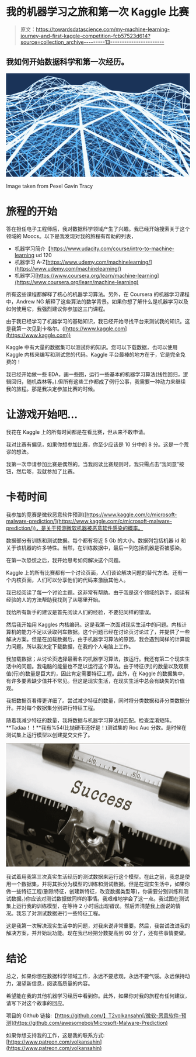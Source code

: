 # 我的机器学习之旅和第一次 Kaggle 比赛

> 原文：<https://towardsdatascience.com/my-machine-learning-journey-and-first-kaggle-competition-fcb57523d614?source=collection_archive---------13----------------------->

## 我如何开始数据科学和第一次经历。

![](img/8388a861d30cea6f1607e0724a52c980.png)

Image taken from Pexel Gavin Tracy

# **旅程的开始**

答在担任电子工程师后，我对数据科学领域产生了兴趣。我已经开始搜索关于这个领域的 Moocs。以下是我发现对我的旅程有帮助的列表，

*   机器学习简介【https://www.udacity.com/course/intro-to-machine-learning ud 120
*   机器学习 A-Z[https://www.udemy.com/machinelearning/](https://www.udemy.com/machinelearning/)
*   机器学习[https://www.coursera.org/learn/machine-learning](https://www.coursera.org/learn/machine-learning)

所有这些课程都解释了核心的机器学习算法。另外，在 Coursera 的机器学习课程中，Andrew NG 解释了这些算法的数学背景。如果你想了解什么是机器学习以及如何使用它，我强烈建议你参加这三门课程。

由于我已经学习了机器学习的基础知识，我已经开始寻找平台来测试我的知识。这是我第一次见到卡格尔。([https://www.kaggle.com](https://www.kaggle.com))

Kaggle 中有大量的数据集可以测试你的知识。您可以下载数据，也可以使用 Kaggle 内核来编写和测试您的代码。Kaggle 平台最棒的地方在于，它是完全免费的！

我已经开始做一些 EDA，画一些图，运行一些基本的机器学习算法(线性回归，逻辑回归，随机森林等。).但所有这些工作都成了例行公事，我需要一种动力来继续我的旅程。那是我决定参加比赛的时候。

# 让游戏开始吧…

我花在 Kaggle 上的所有时间都是在看比赛，但从来不敢申请。

我对比赛有偏见，如果你想参加比赛，你至少应该是 10 分中的 8 分。这是一个荒谬的想法。

我第一次申请参加比赛是偶然的。当我阅读比赛规则时，我只需点击“我同意”按钮，然后嘭，我就参加了比赛。

# **卡苟时间**

我参加的竞赛是微软恶意软件预测([https://www.kaggle.com/c/microsoft-malware-prediction/](https://www.kaggle.com/c/microsoft-malware-prediction/))，是关于预测微软机器被恶意软件感染的概率。

数据部分有训练和测试数据。每个都有将近 5 Gb 的大小。数据列包括机器 id 和关于该机器的许多特性。当然，在训练数据中，最后一列包括机器是否被感染。

在第一次恐慌之后，我开始思考如何解决这个问题。

Kaggle 上的所有比赛都有一个讨论页面，人们谈论解决问题的替代方法。还有一个内核页面，人们可以分享他们的代码来激励其他人。

我已经阅读了每一个讨论主题。这非常有帮助。由于我是这个领域的新手，阅读有经验的人的方法帮助我找到了从哪里开始。

我给所有新手的建议是首先阅读人们的经验，不要犯同样的错误。

然后我开始用 Kaggles 内核编码。这是我第一次面对现实生活中的问题。内核计算机的能力不足以读取列车数据。这个问题已经在讨论页讨论过了，并提供了一些解决方案。但是在加载数据后，由于机器学习算法的原因，我会遇到同样的计算能力问题。所以我决定下载数据，在我的个人电脑上工作。

我加载数据；从讨论页选择最著名的机器学习算法，按运行。我还有第二个现实生活中的问题。我电脑的能量也不足以运行这个算法。由于特征(列)的数量以及观察值(行)的数量是巨大的，因此肯定需要特征工程。此外，在 Kaggle 的数据集中，有许多要素缺少值并不常见。但这是现实生活，在现实生活中总会有缺失的价值观。

我把数据页看得更详细了。尝试减少特征的数量，同时将分类数据和非分类数据分开。并对每个数据集分别进行特征工程。

随着我减少特征的数量，我将数据与机器学习算法相匹配。检查混淆矩阵。 **Tadaa！！**我有%54(比抛硬币还好是！)测试集的 Roc Auc 分数。是时候在测试集上运行模型以创建提交文件了。

![](img/35a1c5ff53eade4fdc8dbc660dea65a9.png)

我试着用我第三次真实生活经历的测试数据来运行这个模型。在此之前，我总是使用一个数据集，并将其拆分为模型的训练和测试数据。但是在现实生活中，如果你做一些特征工程(删除特征，创建新特征，改变数据类型等)，你需要分别训练和测试数据。)你应该对测试数据做同样的事情。我艰难地学会了这一点。我试图在测试集上运行我的训练模型，在等待 2 小时后出现错误。然后弄清楚我上面说的情况。我忘了对测试数据进行一些特征工程。

这是我第一次解决现实生活中的问题，对我来说非常重要。然后，我尝试改进我的解决方案，并开始玩功能。现在我已经把分数提高到 60 分了，还有些事情要做。

# **结论**

总之，如果你想在数据科学领域工作，永远不要悲观，永远不要气馁。永远保持动力，渴望新信息，阅读高质量的内容。

希望能在我的其他机器学习经历中看到你。此外，如果你对我的旅程有任何建议，请写下对这个故事的回应。

项目的 Github 链接:【https://github.com/】T2volkansahn[/微软-恶意软件-预测](https://github.com/awesomeboi/Microsoft-Malware-Prediction)

如果你想支持我的工作，这是我的联系方式:[https://www.patreon.com/volkansahin](https://www.patreon.com/volkansahin)